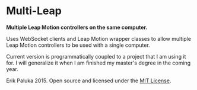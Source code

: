 # Multi-Leap
**Multiple Leap Motion controllers on the same computer.**

Uses WebSocket clients and Leap Motion wrapper classes to allow multiple Leap Motion controllers to be used with a single computer.

Current version is programmatically coupled to a project that I am using it for. I will generalize it when I am finished my master's degree in the coming year.

Erik Paluka 2015.
Open source and licensed under the [MIT License](http://www.opensource.org/licenses/MIT).
